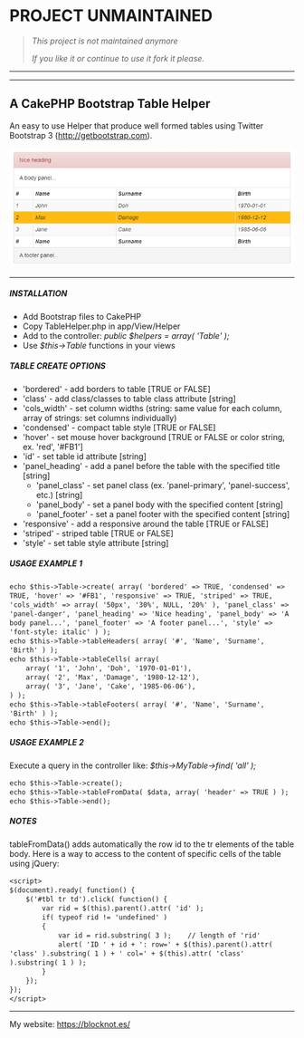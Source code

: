 # PROJECT UNMAINTAINED

> *This project is not maintained anymore*
>
> *If you like it or continue to use it fork it please.*

* * *
* * *

A CakePHP Bootstrap Table Helper
--------------------------------
An easy to use Helper that produce well formed tables using Twitter Bootstrap 3 (<http://getbootstrap.com>).

![Screenshot](image1.png)

* * *

##### INSTALLATION

- Add Bootstrap files to CakePHP 
- Copy TableHelper.php in app/View/Helper
- Add to the controller: *public $helpers = array( 'Table' );*
- Use *$this->Table* functions in your views

##### TABLE CREATE OPTIONS

- 'bordered' - add borders to table [TRUE or FALSE]
- 'class' - add class/classes to table class attribute [string]
- 'cols_width' - set column widths (string: same value for each column, array of strings: set columns individually)
- 'condensed' - compact table style [TRUE or FALSE]
- 'hover' - set mouse hover background [TRUE or FALSE or color string, ex. 'red', '#FB1']
- 'id' - set table id attribute [string]
- 'panel_heading' - add a panel before the table with the specified title [string]
	- 'panel_class' - set panel class (ex. 'panel-primary', 'panel-success', etc.) [string]
	- 'panel_body' - set a panel body with the specified content [string]
	- 'panel_footer' - set a panel footer with the specified content [string]
- 'responsive' - add a responsive around the table [TRUE or FALSE]
- 'striped' - striped table [TRUE or FALSE]
- 'style' - set table style attribute [string]

##### USAGE EXAMPLE 1

	echo $this->Table->create( array( 'bordered' => TRUE, 'condensed' => TRUE, 'hover' => '#FB1', 'responsive' => TRUE, 'striped' => TRUE, 'cols_width' => array( '50px', '30%', NULL, '20%' ), 'panel_class' => 'panel-danger', 'panel_heading' => 'Nice heading', 'panel_body' => 'A body panel...', 'panel_footer' => 'A footer panel...', 'style' => 'font-style: italic' ) );
	echo $this->Table->tableHeaders( array( '#', 'Name', 'Surname', 'Birth' ) );
	echo $this->Table->tableCells( array(
		array( '1', 'John', 'Doh', '1970-01-01'),
		array( '2', 'Max', 'Damage', '1980-12-12'),
		array( '3', 'Jane', 'Cake', '1985-06-06'),
	) );
	echo $this->Table->tableFooters( array( '#', 'Name', 'Surname', 'Birth' ) );
	echo $this->Table->end();

##### USAGE EXAMPLE 2
Execute a query in the controller like: *$this->MyTable->find( 'all' );*

	echo $this->Table->create();
	echo $this->Table->tableFromData( $data, array( 'header' => TRUE ) );
	echo $this->Table->end();

##### NOTES
tableFromData() adds automatically the row id to the tr elements of the table body. Here is a way to access to the content of specific cells of the table using jQuery:

	<script>
	$(document).ready( function() {
		$('#tbl tr td').click( function() {
			var rid = $(this).parent().attr( 'id' );
			if( typeof rid != 'undefined' )
			{
				var id = rid.substring( 3 );	// length of 'rid'
				alert( 'ID ' + id + ': row=' + $(this).parent().attr( 'class' ).substring( 1 ) + ' col=' + $(this).attr( 'class' ).substring( 1 ) );
			}
		});
	});
	</script>

* * *

My website: <https://blocknot.es/>
